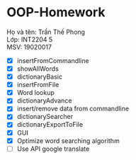 # OOP-Homework

Họ và tên: Trần Thế Phong\
Lớp: INT2204 5\
MSV: 19020017

- [x] insertFromCommandline
- [x] showAllWords
- [x] dictionaryBasic
- [x] insertFromFile
- [x] Word lookup
- [x] dictionaryAdvance
- [x] insert/remove data from commandline
- [x] dictionarySearcher
- [x] dictionaryExportToFile
- [x] GUI
- [x] Optimize word searching algorithm
- [ ] Use API google translate 
